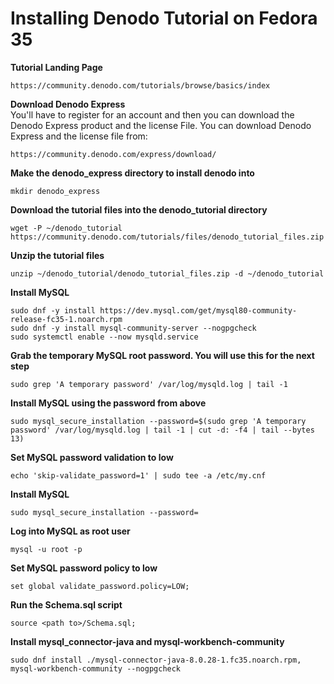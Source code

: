 # Installing Denodo Tutorial on Fedora 35

**Tutorial Landing Page**  
```
https://community.denodo.com/tutorials/browse/basics/index 
```
**Download Denodo Express**  
You'll have to register for an account and then you can download the Denodo Express product and the license File. 
You can download Denodo Express and the license file from:
```
https://community.denodo.com/express/download/
```
**Make the denodo_express directory to install denodo into**  
```
mkdir denodo_express
```
**Download the tutorial files into the denodo_tutorial directory**  
```
wget -P ~/denodo_tutorial https://community.denodo.com/tutorials/files/denodo_tutorial_files.zip
```
**Unzip the tutorial files**  
```
unzip ~/denodo_tutorial/denodo_tutorial_files.zip -d ~/denodo_tutorial
```
**Install MySQL**  
```
sudo dnf -y install https://dev.mysql.com/get/mysql80-community-release-fc35-1.noarch.rpm
sudo dnf -y install mysql-community-server --nogpgcheck
sudo systemctl enable --now mysqld.service
```
**Grab the temporary MySQL root password. You will use this for the next step**  
```
sudo grep 'A temporary password' /var/log/mysqld.log | tail -1
```
**Install MySQL using the password from above**  
```
sudo mysql_secure_installation --password=$(sudo grep 'A temporary password' /var/log/mysqld.log | tail -1 | cut -d: -f4 | tail --bytes 13)
```
**Set MySQL password validation to low**  
```
echo 'skip-validate_password=1' | sudo tee -a /etc/my.cnf
````
**Install MySQL**  
```
sudo mysql_secure_installation --password=
```
**Log into MySQL as root user**  
```
mysql -u root -p
```
**Set MySQL password policy to low**  
```
set global validate_password.policy=LOW;
```
**Run the Schema.sql script**
```
source <path to>/Schema.sql;
```
**Install mysql_connector-java and mysql-workbench-community**  
```
sudo dnf install ./mysql-connector-java-8.0.28-1.fc35.noarch.rpm, mysql-workbench-community --nogpgcheck
```
